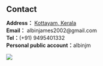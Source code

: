 <h1 id="contact"></h1>

<h2 style="margin: 30px 0px 10px;">Contact</h2>

<p><strong>Address：</strong> <a href="https://maps.app.goo.gl/Tt2TvE1CwaV2APPs5">Kottayam, Kerala</a>
<br />
<strong>Email：</strong> <email>albinjames2002@gmail.com</email>
<br />
<strong>Tel：</strong>(+91) 9495401332
<br />
<strong>Personal public account：</strong>albinjm </p>

<div style="text-align: left;">
  <a href='https://albinjm.github.io'  title='Visit tracker'><img src='https://mapmyvisitors.com/map.png?cl=043361&w=200&t=n&d=a0HqBmWsEW4dspddOaHoB9ZV5ZsotmIP9-zu3foD4ZU&co=ffffff'/></a>
</div>

